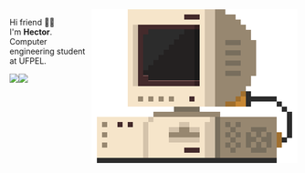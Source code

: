

<img src="./src/retrocomputer0.2.gif" align="right" alt="retro computer" height="270" width="360">


<p align="left">


Hi friend 🤙🏽️ <br/>
I'm <b>Hector</b>. Computer engineering student at UFPEL. <br/>


  <img align="left" src="https://github-readme-stats.vercel.app/api/top-langs/?username=devhector&layout=compact&theme=dracula"> 
  <div>
  <img align="left" src="https://github-readme-stats.vercel.app/api/wakatime?username=devhector&theme=dracula&layout=compact">
  </div>


</p>

<!--
**hectorhu17/hectorhu17** is a ✨ _special_ ✨ repository because its `README.md` (this file) appears on your GitHub profile.

Here are some ideas to get you started:

- 🔭 I’m currently working on ...
- 🌱 I’m currently learning ...
- 👯 I’m looking to collaborate on ...
- 🤔 I’m looking for help with ...
- 💬 Ask me about ...
- 📫 How to reach me: ...
- 😄 Pronouns: ...
- ⚡ Fun fact: ...
-->
